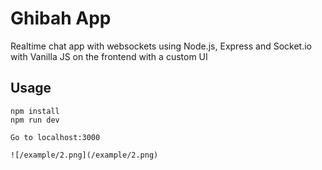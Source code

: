 # Ghibah App
Realtime chat app with websockets using Node.js, Express and Socket.io with Vanilla JS on the frontend with a custom UI

## Usage
```
npm install
npm run dev

Go to localhost:3000

![/example/2.png](/example/2.png)
```
